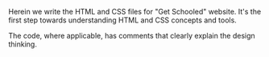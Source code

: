 Herein we write the HTML and CSS files for "Get Schooled" website. It's the first step towards understanding HTML and CSS concepts and tools.

The code, where applicable, has comments that clearly explain the design thinking.
